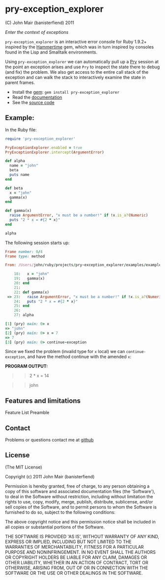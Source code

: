 pry-exception_explorer
===========

(C) John Mair (banisterfiend) 2011

_Enter the context of exceptions_

`pry-exception_explorer` is an interactive error console for Ruby 1.9.2+ inspired by the [Hammertime](https://github.com/avdi/hammertime) 
gem, which was in turn inspired by consoles found in the Lisp and Smalltalk environments.

Using `pry-exception_explorer` we can automatically pull up a [Pry](http://pry.github.com) session at the point an exception arises and use `Pry` 
to inspect the state there to debug (and fix) the problem. We also get access to the entire call stack of the exception and can walk the stack to interactively examine the state in
parent frames.

* Install the [gem](https://rubygems.org/gems/pry-exception_explorer): `gem install pry-exception_explorer`
* Read the [documentation](http://rdoc.info/github/banister/pry-exception_explorer/master/file/README.md)
* See the [source code](http://github.com/banister/pry-exception_explorer)

Example: 
--------

In the Ruby file:

```ruby
require 'pry-exception_explorer'

PryExceptionExplorer.enabled = true
PryExceptionExplorer.intercept(ArgumentError)

def alpha
  name = "john"
  beta
  puts name
end

def beta
  x = "john"
  gamma(x)
end

def gamma(x)
  raise ArgumentError, "x must be a number!" if !x.is_a?(Numeric)
  puts "2 * x = #{2 * x}"
end

alpha

```

The following session starts up:

```ruby
Frame number: 0/4
Frame type: method

From: /Users/john/ruby/projects/pry-exception_explorer/examples/example_inline.rb @ line 23 in Object#gamma:

    18:   x = "john"
    19:   gamma(x)
    20: end
    21: 
    22: def gamma(x)
 => 23:   raise ArgumentError, "x must be a number!" if !x.is_a?(Numeric)
    24:   puts "2 * x = #{2 * x}"
    25: end
    26: 
    27: alpha

[1] (pry) main: 0> x
=> "john"
[2] (pry) main: 0> x = 7
=> 7
[3] (pry) main: 0> continue-exception
```

Since we fixed the problem (invalid type for `x` local) we can `continue-exception`, and have the method continue with the 
amended `x`:

**PROGRAM OUTPUT:**

>> 2 * x = 14

>> john

Features and limitations
-------------------------

Feature List Preamble

Contact
-------

Problems or questions contact me at [github](http://github.com/banister)


License
-------

(The MIT License) 

Copyright (c) 2011 John Mair (banisterfiend)

Permission is hereby granted, free of charge, to any person obtaining
a copy of this software and associated documentation files (the
'Software'), to deal in the Software without restriction, including
without limitation the rights to use, copy, modify, merge, publish,
distribute, sublicense, and/or sell copies of the Software, and to
permit persons to whom the Software is furnished to do so, subject to
the following conditions:

The above copyright notice and this permission notice shall be
included in all copies or substantial portions of the Software.

THE SOFTWARE IS PROVIDED 'AS IS', WITHOUT WARRANTY OF ANY KIND,
EXPRESS OR IMPLIED, INCLUDING BUT NOT LIMITED TO THE WARRANTIES OF
MERCHANTABILITY, FITNESS FOR A PARTICULAR PURPOSE AND NONINFRINGEMENT.
IN NO EVENT SHALL THE AUTHORS OR COPYRIGHT HOLDERS BE LIABLE FOR ANY
CLAIM, DAMAGES OR OTHER LIABILITY, WHETHER IN AN ACTION OF CONTRACT,
TORT OR OTHERWISE, ARISING FROM, OUT OF OR IN CONNECTION WITH THE
SOFTWARE OR THE USE OR OTHER DEALINGS IN THE SOFTWARE.
